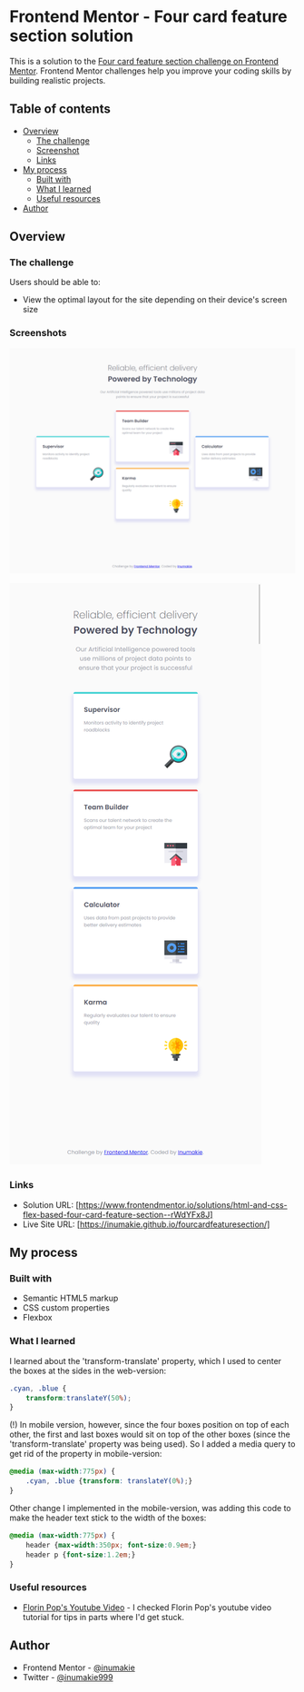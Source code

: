 # Frontend Mentor - Four card feature section solution

This is a solution to the [Four card feature section challenge on Frontend Mentor](https://www.frontendmentor.io/challenges/four-card-feature-section-weK1eFYK). Frontend Mentor challenges help you improve your coding skills by building realistic projects. 

## Table of contents

- [Overview](#overview)
  - [The challenge](#the-challenge)
  - [Screenshot](#screenshot)
  - [Links](#links)
- [My process](#my-process)
  - [Built with](#built-with)
  - [What I learned](#what-i-learned)
  - [Useful resources](#useful-resources)
- [Author](#author)

## Overview

### The challenge

Users should be able to:

- View the optimal layout for the site depending on their device's screen size

### Screenshots

![](./design/screenshots/screenshot-web.png)

![](./design/screenshots/screenshot-mobile.png)



### Links

- Solution URL: [https://www.frontendmentor.io/solutions/html-and-css-flex-based-four-card-feature-section--rWdYFx8J]
- Live Site URL: [https://inumakie.github.io/fourcardfeaturesection/]

## My process

### Built with

- Semantic HTML5 markup
- CSS custom properties
- Flexbox

### What I learned

I learned about the 'transform-translate' property, which I used to center the boxes at the sides in the web-version:

```css
.cyan, .blue {
    transform:translateY(50%);
}
```

(!) In mobile version, however, since the four boxes position on top of each other, the first and last boxes would sit on top of the other boxes (since the 'transform-translate' property was being used). So I added a media query to get rid of the property in mobile-version:

```css
@media (max-width:775px) {
    .cyan, .blue {transform: translateY(0%);}
}
```

Other change I implemented in the mobile-version, was adding this code to make the header text stick to the width of the boxes:

```css
@media (max-width:775px) {
    header {max-width:350px; font-size:0.9em;}
    header p {font-size:1.2em;}
}
```
### Useful resources

- [Florin Pop's Youtube Video](https://www.youtube.com/watch?v=PcSUEo0P0GU) - I checked Florin Pop's youtube video tutorial for tips in parts where I'd get stuck.

## Author

- Frontend Mentor - [@inumakie](https://www.frontendmentor.io/profile/inumakie)
- Twitter - [@inumakie999](https://www.twitter.com/inumakie999)
